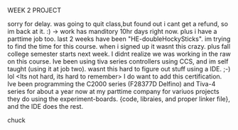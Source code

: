 WEEK 2 PROJECT

sorry for delay. was going to quit class,but found out i cant get a refund, so im back at it. :) -> work has manditory 10hr days right now. plus i have a parttime job too. last 2 weeks have been "HE-doubleHockySticks". im trying to find the time for this course. when i signed up it wasnt this crazy. plus fall college semester starts next week. I didnt realize we was working in the raw on this course. Ive been using tiva series controllers using CCS, and im self taught (using it at job two). wasnt this hard to figure out stuff using a IDE. ;-) lol  <Its not hard, its hard to remember>
I do want to add this certification. Ive been programming the C2000 series (F28377D Delfino) and Tiva-4 series for about a year now at my parttime company for variuos projects they do using the experiment-boards. {code, libraies, and proper linker file}, and the IDE does the rest. 


chuck
